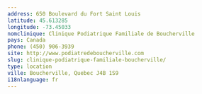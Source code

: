 ```yaml
---
address: 650 Boulevard du Fort Saint Louis
latitude: 45.613285
longitude: -73.45033
nomclinique: Clinique Podiatrique Familiale de Boucherville
pays: Canada
phone: (450) 906-3939
site: http://www.podiatredeboucherville.com
slug: clinique-podiatrique-familiale-boucherville/
type: location
ville: Boucherville, Quebec J4B 1S9
i18nlanguage: fr
---
```


